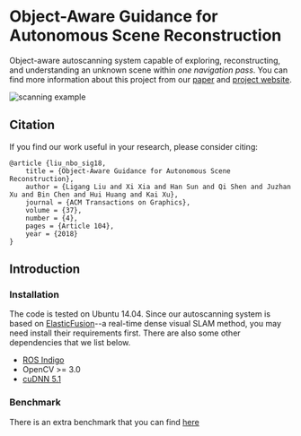 # Object-Aware Guidance for Autonomous Scene Reconstruction
Object-aware autoscanning system capable of exploring, reconstructing, and understanding an unknown scene within *one navigation pass*. You can find more information about this project from our [paper](http://kevinkaixu.net/papers/liu_sig18_nbo.pdf) and [project website](http://kevinkaixu.net/projects/nbo.html).

![scanning example](https://github.com/againxx/nbo-autoscanning/blob/master/doc/teaser.jpg)

## Citation
If you find our work useful in your research, please consider citing:
```
@article {liu_nbo_sig18,
    title = {Object-Aware Guidance for Autonomous Scene Reconstruction},
    author = {Ligang Liu and Xi Xia and Han Sun and Qi Shen and Juzhan Xu and Bin Chen and Hui Huang and Kai Xu},
    journal = {ACM Transactions on Graphics},
    volume = {37},
    number = {4},
    pages = {Article 104},
    year = {2018}
}
```

## Introduction

### Installation
The code is tested on Ubuntu 14.04. Since our autoscanning system is based on [ElasticFusion](https://github.com/mp3guy/ElasticFusion)--a real-time dense visual SLAM method, you may need install their requirements first. There are also some other dependencies that we list below.
* [ROS Indigo](http://wiki.ros.org/indigo/Installation/Ubuntu)
* OpenCV >= 3.0
* [cuDNN 5.1](https://developer.nvidia.com/cudnn)

### Benchmark
There is an extra benchmark that you can find [here](https://github.com/againxx/OASC-Benchmark)
